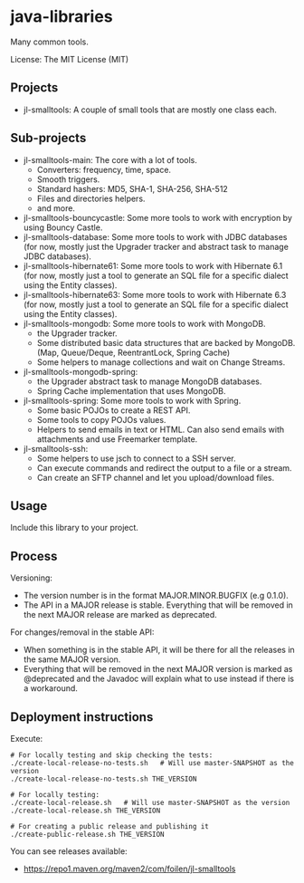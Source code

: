 java-libraries
==============

Many common tools.

License: The MIT License (MIT)


Projects
--------

- jl-smalltools: A couple of small tools that are mostly one class each.

Sub-projects
------------

- jl-smalltools-main: The core with a lot of tools.
    - Converters: frequency, time, space.
    - Smooth triggers.
    - Standard hashers: MD5, SHA-1, SHA-256, SHA-512
    - Files and directories helpers.
    - and more.
- jl-smalltools-bouncycastle: Some more tools to work with encryption by using Bouncy Castle.
- jl-smalltools-database: Some more tools to work with JDBC databases (for now, mostly just the Upgrader tracker and
  abstract task to manage JDBC databases).
- jl-smalltools-hibernate61: Some more tools to work with Hibernate 6.1 (for now, mostly just a tool to generate an SQL
  file for a specific dialect using the Entity classes).
- jl-smalltools-hibernate63: Some more tools to work with Hibernate 6.3 (for now, mostly just a tool to generate an SQL
  file for a specific dialect using the Entity classes).
- jl-smalltools-mongodb: Some more tools to work with MongoDB.
    - the Upgrader tracker.
    - Some distributed basic data structures that are backed by MongoDB. (Map, Queue/Deque, ReentrantLock, Spring Cache)
    - Some helpers to manage collections and wait on Change Streams.
- jl-smalltools-mongodb-spring:
    - the Upgrader abstract task to manage MongoDB databases.
    - Spring Cache implementation that uses MongoDB.
- jl-smalltools-spring: Some more tools to work with Spring.
    - Some basic POJOs to create a REST API.
    - Some tools to copy POJOs values.
    - Helpers to send emails in text or HTML. Can also send emails with attachments and use Freemarker template.
- jl-smalltools-ssh:
    - Some helpers to use jsch to connect to a SSH server.
    - Can execute commands and redirect the output to a file or a stream.
    - Can create an SFTP channel and let you upload/download files.

Usage
-----

Include this library to your project.

Process
-------

Versioning:

- The version number is in the format MAJOR.MINOR.BUGFIX (e.g 0.1.0).
- The API in a MAJOR release is stable. Everything that will be removed in the next MAJOR release are marked as
  deprecated.

For changes/removal in the stable API:

- When something is in the stable API, it will be there for all the releases in the same MAJOR version.
- Everything that will be removed in the next MAJOR version is marked as @deprecated and the Javadoc will explain what
  to use instead if there is a workaround.

Deployment instructions
-----------------------

Execute:

```
# For locally testing and skip checking the tests:
./create-local-release-no-tests.sh   # Will use master-SNAPSHOT as the version
./create-local-release-no-tests.sh THE_VERSION

# For locally testing:
./create-local-release.sh   # Will use master-SNAPSHOT as the version
./create-local-release.sh THE_VERSION

# For creating a public release and publishing it
./create-public-release.sh THE_VERSION
```

You can see releases available:

- https://repo1.maven.org/maven2/com/foilen/jl-smalltools
